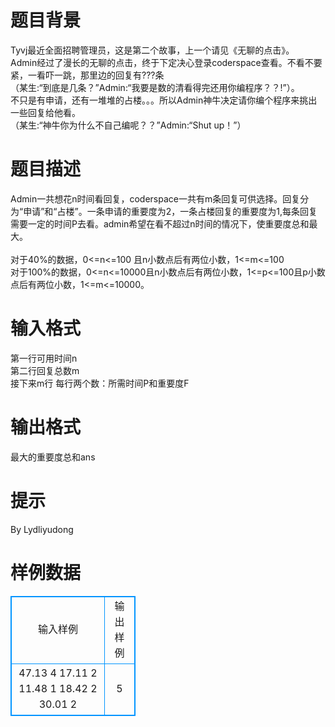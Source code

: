 # 

 
 # 题目背景 
Tyvj最近全面招聘管理员，这是第二个故事，上一个请见《无聊的点击》。<BR>Admin经过了漫长的无聊的点击，终于下定决心登录coderspace查看。不看不要紧，一看吓一跳，那里边的回复有???条<BR>（某生:“到底是几条？”Admin:“我要是数的清看得完还用你编程序？？!”）。<BR>不只是有申请，还有一堆堆的占楼。。。所以Admin神牛决定请你编个程序来挑出一些回复给他看。<BR>（某生:“神牛你为什么不自己编呢？？”Admin:“Shut&nbsp;up！”） 

 
 # 题目描述 
Admin一共想花n时间看回复，coderspace一共有m条回复可供选择。回复分为“申请”和“占楼”。一条申请的重要度为2，一条占楼回复的重要度为1,每条回复需要一定的时间P去看。admin希望在看不超过n时间的情况下，使重要度总和最大。<BR><BR>对于40%的数据，0&lt;=n&lt;=100&nbsp;且n小数点后有两位小数，1&lt;=m&lt;=100<BR>对于100%的数据，0&lt;=n&lt;=10000且n小数点后有两位小数，1&lt;=p&lt;=100且p小数点后有两位小数，1&lt;=m&lt;=10000。 

 
 # 输入格式 
第一行可用时间n<BR>第二行回复总数m<BR>接下来m行&nbsp;每行两个数：所需时间P和重要度F<BR> 

 
 # 输出格式 
最大的重要度总和ans<BR> 

 
 # 提示 
By&nbsp;Lydliyudong<BR> 
# 样例数据
<style>
        table,table tr th, table tr td { border:1px solid #0094ff; }
        table { width: 200px; min-height: 25px; line-height: 25px; text-align: center; border-collapse: collapse;}   
    </style>
<table>
	<tr>
		<td>输入样例</td>
		<td>输出样例</td>
	</tr>
<tr><td>47.13
4
17.11 2
11.48 1
18.42 2
30.01 2
</td><td>5</td></tr></table>

